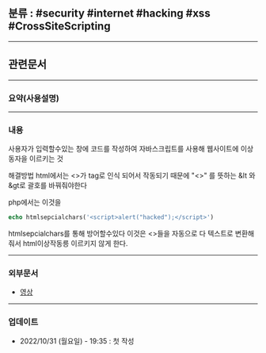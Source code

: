 ## 분류 : #security #internet #hacking #xss #CrossSiteScripting 

---
## 관련문서

----
### 요약(사용설명)

---
### 내용
사용자가 입력할수있는 창에 <script></script>코드를 작성하여
자바스크립트를 사용해 웹사이트에 이상동자을 이르키는 것

해결방법
html에서는 <>가 tag로 인식 되어서 작동되기 때문에
"<>" 를 뜻하는 &lt 와 &gt로 괄호를 바꿔줘야한다

php에서는 이것을
```php
echo htmlsepcialchars('<script>alert("hacked");</script>')
```
htmlsepcialchars를 통해 방어할수있다
이것은 <>들을 자동으로 다 텍스트로 변환해줘서 html이상작동릉 이르키지 않게 한다.

----
### 외부문서
- [영상](https://www.youtube.com/watch?v=8WV1Ym9BjEQ&list=PLuHgQVnccGMAMMNByX8Bf1BkVrShBhj1I&index=39)

----
### 업데이트
-  2022/10/31 (월요일) - 19:35 : 첫 작성
